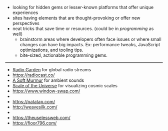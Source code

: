 
- looking for hidden gems or lesser-known platforms that offer unique experiences
- sites having elements that are thought-provoking or offer new perspectives
- neat tricks that save time or resources. (could be in *programming* as well)
	- brainstorm areas where developers often face issues or where small changes can have big impacts. Ex: performance tweaks, JavaScript optimizations, and tooling tips.
	- bite-sized, actionable programming gems.



---


- [Radio Garden](https://radio.garden/) for global radio streams
- https://radiocast.co/
- [A Soft Murmur](https://asoftmurmur.com/) for ambient sounds
- [Scale of the Universe](https://scaleofuniverse.com/en) for visualizing cosmic scales
- https://www.window-swap.com/
- 
- https://patatap.com/
- http://weavesilk.com/
- 
- https://theuselessweb.com/
- https://floor796.com/